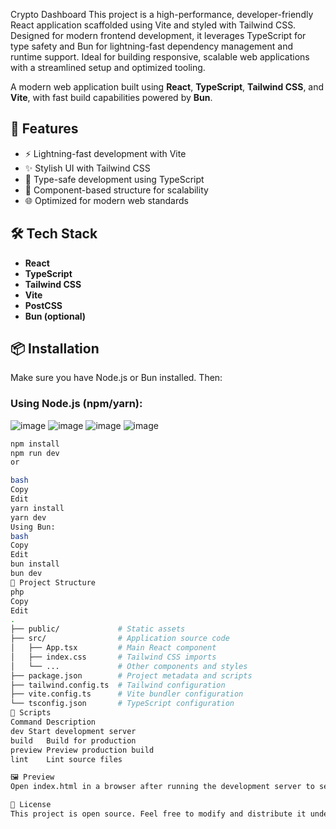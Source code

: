 Crypto Dashboard
This project is a high-performance, developer-friendly React application scaffolded using Vite and styled with Tailwind CSS. Designed for modern frontend development, it leverages TypeScript for type safety and Bun for lightning-fast dependency management and runtime support. Ideal for building responsive, scalable web applications with a streamlined setup and optimized tooling.

A modern web application built using **React**, **TypeScript**, **Tailwind CSS**, and **Vite**, with fast build capabilities powered by **Bun**.

## 🚀 Features

- ⚡️ Lightning-fast development with Vite
- ✨ Stylish UI with Tailwind CSS
- 🔐 Type-safe development using TypeScript
- 🧱 Component-based structure for scalability
- 🌐 Optimized for modern web standards

## 🛠️ Tech Stack

- **React**
- **TypeScript**
- **Tailwind CSS**
- **Vite**
- **PostCSS**
- **Bun (optional)**

## 📦 Installation

Make sure you have Node.js or Bun installed. Then:

### Using Node.js (npm/yarn):

![image](https://github.com/user-attachments/assets/d0fda91f-7926-42cf-ac3d-f84b15422f20)
![image](https://github.com/user-attachments/assets/b92cd99f-9d4e-45d9-bcc6-1f3683e94dc2)
![image](https://github.com/user-attachments/assets/725c7287-27db-443b-9a6f-8a7b040b9000)
![image](https://github.com/user-attachments/assets/cd193400-6621-4c9b-84d4-d17c0f8a5452)




```bash
npm install
npm run dev
or

bash
Copy
Edit
yarn install
yarn dev
Using Bun:
bash
Copy
Edit
bun install
bun dev
📁 Project Structure
php
Copy
Edit
.
├── public/             # Static assets
├── src/                # Application source code
│   ├── App.tsx         # Main React component
│   ├── index.css       # Tailwind CSS imports
│   └── ...             # Other components and styles
├── package.json        # Project metadata and scripts
├── tailwind.config.ts  # Tailwind configuration
├── vite.config.ts      # Vite bundler configuration
└── tsconfig.json       # TypeScript configuration
🧪 Scripts
Command	Description
dev	Start development server
build	Build for production
preview	Preview production build
lint	Lint source files

🖼️ Preview
Open index.html in a browser after running the development server to see your app.

📄 License
This project is open source. Feel free to modify and distribute it under your preferred license.
